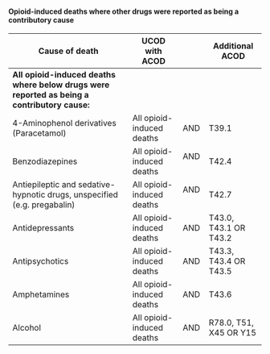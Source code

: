 #### Opioid-induced deaths where other drugs were reported as being a contributory cause

| **Cause of death** | **UCOD with ACOD** | | **Additional ACOD** |
| --- | --- | ---| --- |
| **All opioid-induced deaths where below drugs were reported as being a contributory cause:** |
| 4-Aminophenol derivatives (Paracetamol) | All opioid-induced deaths | AND | T39.1 |
| Benzodiazepines | All opioid-induced deaths  &nbsp; | AND &nbsp; | T42.4 |
| Antiepileptic and sedative-hypnotic drugs, unspecified (e.g. pregabalin) | All opioid-induced deaths  &nbsp; | AND &nbsp; | T42.7 |
| Antidepressants | All opioid-induced deaths | AND | T43.0, T43.1 OR T43.2 |
| Antipsychotics | All opioid-induced deaths | AND | T43.3, T43.4 OR T43.5 |
| Amphetamines | All opioid-induced deaths | AND | T43.6 |
| Alcohol | All opioid-induced deaths | AND | R78.0, T51, X45 OR Y15 |
